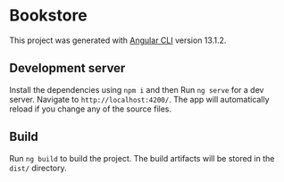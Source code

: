 # Bookstore

This project was generated with [Angular CLI](https://github.com/angular/angular-cli) version 13.1.2.

## Development server

Install the dependencies using `npm i` and then
Run `ng serve` for a dev server. Navigate to `http://localhost:4200/`. The app will automatically reload if you change any of the source files.

## Build

Run `ng build` to build the project. The build artifacts will be stored in the `dist/` directory.
